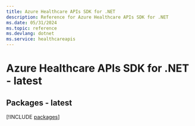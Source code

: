 ```yaml
---
title: Azure Healthcare APIs SDK for .NET
description: Reference for Azure Healthcare APIs SDK for .NET
ms.date: 05/31/2024
ms.topic: reference
ms.devlang: dotnet
ms.service: healthcareapis
---
```

# Azure Healthcare APIs SDK for .NET - latest
## Packages - latest
[!INCLUDE [packages](healthcare-apis-index.md)]